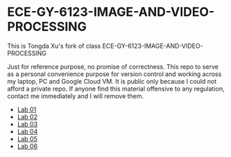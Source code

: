 # ECE-GY-6123-IMAGE-AND-VIDEO-PROCESSING

This is Tongda Xu's fork of class ECE-GY-6123-IMAGE-AND-VIDEO-PROCESSING

Just for reference purpose, no promise of correctness. This repo to serve as a personal convenience purpose for version control and working across my laptop, PC and Google Cloud VM. It is public only because I could not afford a private repo. If anyone find this material offensive to any regulation, contact me immediately and I will remove them.

* [Lab 01](https://github.com/matonglidewazi/ECE-GY-6123-IMAGE-AND-VIDEO-PROCESSING/blob/master/CA01/COMPUTER_ASSIGNMENT_1_TEMPLATE.ipynb)
* [Lab 02](https://github.com/matonglidewazi/ECE-GY-6123-IMAGE-AND-VIDEO-PROCESSING/blob/master/CA02/tx506-CA02.ipynb)
* [Lab 03](https://github.com/matonglidewazi/ECE-GY-6123-IMAGE-AND-VIDEO-PROCESSING/blob/master/CA03/tx506-CA03.ipynb)
* [Lab 04](https://github.com/matonglidewazi/ECE-GY-6123-IMAGE-AND-VIDEO-PROCESSING/blob/master/CA04/tx506-CA04.ipynb)
* [Lab 05](https://github.com/matonglidewazi/ECE-GY-6123-IMAGE-AND-VIDEO-PROCESSING/blob/master/CA05/tx506-CA05.ipynb)
* [Lab 06](https://github.com/matonglidewazi/ECE-GY-6123-IMAGE-AND-VIDEO-PROCESSING/blob/master/CA06/tx506-CA06.ipynb)
